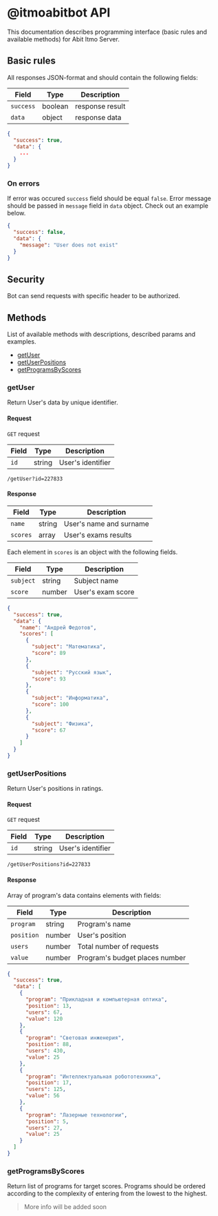 # @itmoabitbot API

This documentation describes programming interface (basic rules and available methods) for Abit Itmo Server.

## Basic rules

All responses JSON-format and should contain the following fields:

| Field     | Type    | Description     |
|-----------|---------|-----------------|
| `success` | boolean | response result |
| `data`    | object  | response data   |

```json
{
  "success": true,
  "data": {
    ...
  }
}
```
### On errors

If error was occured `success` field should be equal `false`. Error message should be passed in `message` field in `data` object. Check out an example below.

```json
{
  "success": false,
  "data": {
    "message": "User does not exist"
  }
}
```

## Security

Bot can send requests with specific header to be authorized.

## Methods

List of available methods with descriptions, described params and examples.

- [getUser](#getUser)
- [getUserPositions](#getUserPositions)
- [getProgramsByScores](#getProgramsByScores)

### getUser

Return User's data by unique identifier.

#### Request

`GET` request

| Field | Type   | Description       |
|-------|--------|-------------------|
| `id`  | string | User's identifier |

```
/getUser?id=227833
```

#### Response

| Field    | Type   | Description             |
|----------|--------|-------------------------|
| `name`   | string | User's name and surname |
| `scores` | array  | User's exams results    |

Each element in `scores` is an object with the following fields.

| Field     | Type   | Description       |
|-----------|--------|-------------------|
| `subject` | string | Subject name      |
| `score`   | number | User's exam score |

```json
{
  "success": true,
  "data": {
    "name": "Андрей Федотов",
    "scores": [
      {
        "subject": "Математика",
        "score": 89
      },
      {
        "subject": "Русский язык",
        "score": 93
      },
      {
        "subject": "Информатика",
        "score": 100
      },
      {
        "subject": "Физика",
        "score": 67
      }
    ]
  }
}
```

### getUserPositions

Return User's positions in ratings.

#### Request

`GET` request

| Field | Type   | Description       |
|-------|--------|-------------------|
| `id`  | string | User's identifier |

```
/getUserPositions?id=227833
```

#### Response

Array of program's data contains elements with fields:

| Field      | Type   | Description                    |
|------------|--------|--------------------------------|
| `program`  | string | Program's name                 |
| `position` | number | User's position                |
| `users`    | number | Total number of requests       |
| `value`    | number | Program's budget places number |

```json
{
  "success": true,
  "data": [
    {
      "program": "Прикладная и компьютерная оптика",
      "position": 13,
      "users": 67,
      "value": 120
    },
    {
      "program": "Световая инженерия",
      "position": 88,
      "users": 430,
      "value": 25
    },
    {
      "program": "Интеллектуальная робототехника",
      "position": 17,
      "users": 125,
      "value": 56
    },
    {
      "program": "Лазерные технологии",
      "position": 5,
      "users": 27,
      "value": 25
    }
  ]
}
```

### getProgramsByScores

Return list of programs for target scores. Programs should be ordered according to the complexity of entering from the lowest to the highest.

> More info will be added soon
